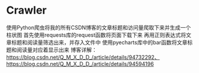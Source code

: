 # Crawler
使用Python爬虫将我的所有CSDN博客的文章标题和访问量爬取下来并生成一个柱状图
首先使用requests库的request函数将页面下载下来
再用正则表达式将文章标题和阅读量筛选出来，并存入文件中
使用pyecharts库中的bar函数将文章标题和阅读量对应着显示出来
博客详解：https://blog.csdn.net/Q_M_X_D_D_/article/details/94732292、https://blog.csdn.net/Q_M_X_D_D_/article/details/94594196
